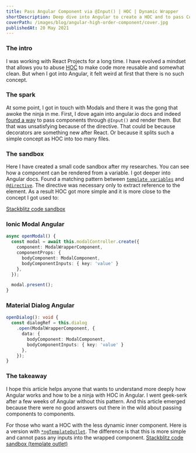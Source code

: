```yaml
---
title: Pass Angular Component via @Input() | HOC | Dynamic Wrapper
shortDescription: Deep dive into Angular to create a HOC and to pass Components as Input into another Component.
coverPath: /images/blog/angular-high-order-component/cover.jpg
publishedAt: 20 May 2021
---
```


### The intro

I was working with React Projects for a long time. I have evolved a mindset that allows you to abuse [HOC](https://reactjs.org/docs/higher-order-components.html) to make code more reusable and somewhat clean. But when I got into Angular, it felt weird at first that there is no such concept.

### The spark

At some point, I got in touch with Modals and there it was the gong that awoke the ninja in me. First, I dove again into angular.io docs and indeed [found a way](https://angular.io/guide/dynamic-component-loader) to pass components through `@Input()` and render them. But that was unsatisfying because of the directive. That could be because decorators are something new after React. Or because it splits such a simple concept as HOC into too many files.

### The sandbox

Here I have created a small code sandbox after my researches. You can see how a component can be rendered from a variable. I got deeper into Angular docs. Found a matching pattern between [`template variables`](https://angular.io/guide/template-reference-variables) and [`@directive`](https://angular.io/api/core/Directive). The directive was necessary only to extract reference to the element. As a result HOC got more simple and it is more close to the concept I got used to:

[Stackblitz code sandbox](https://stackblitz.com/edit/ionic-angular-dynamic-components?file=src%2Fapp%2Fwrapper%2Fwrapper.component.ts)

### Ionic Modal Angular

```ts
async openModal() {
  const modal = await this.modalController.create({
    component: ModalWrapperComponent,
    componentProps: {
      bodyComponent: ModalComponent,
      bodyComponentInputs: { key: 'value' }
    },
  });

  modal.present();
}
```

### Material Dialog Angular

```ts
openDialog(): void {
  const dialogRef = this.dialog
    .open(ModalWrapperComponent, {
      data: {
        bodyComponent: ModalComponent,
        bodyComponentInputs: { key: 'value' }
      },
    });
}
```

### The takeaway

I hope this article helps anyone that wants to understand more deeply how Angular works and how to be a ninja with HOC in Angular. I went geek-serk after a few weeks of Angular without this pattern. And this article emerged because there were no good answers out there in the wild about passing components to components.

For those who want a HOC with the less dynamic inner component. Here is a version with [`*ngTemplateOutlet`](https://angular.io/api/common/NgTemplateOutlet). The difference is that this is more simple and cannot pass any inputs into the wrapped component.
[Stackblitz code sandbox (template outlet)](https://stackblitz.com/edit/ionic-angular-dynamic-components-through-outlet?file=src/app/wrapper/wrapper.component.ts)
